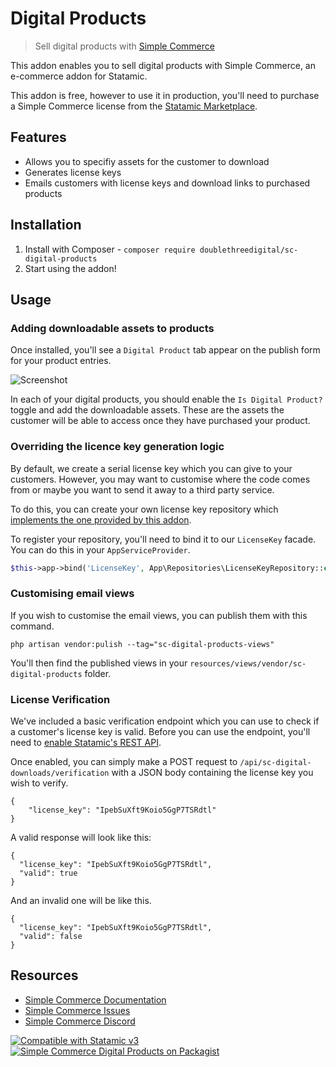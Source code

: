 # Digital Products
> Sell digital products with [Simple Commerce](https://github.com/doublethreedigital/simple-commerce)

This addon enables you to sell digital products with Simple Commerce, an e-commerce addon for Statamic.

This addon is free, however to use it in production, you'll need to purchase a Simple Commerce license from the [Statamic Marketplace](https://statamic.com/addons/double-three-digital/simple-commerce).

## Features
* Allows you to specifiy assets for the customer to download
* Generates license keys
* Emails customers with license keys and download links to purchased products

## Installation
1. Install with Composer - `composer require doublethreedigital/sc-digital-products`
2. Start using the addon!

## Usage
### Adding downloadable assets to products
Once installed, you'll see a `Digital Product` tab appear on the publish form for your product entries.

![Screenshot](https://raw.githubusercontent.com/doublethreedigital/sc-digital-products/master/publish-form.png)

In each of your digital products, you should enable the `Is Digital Product?` toggle and add the downloadable assets. These are the assets the customer will be able to access once they have purchased your product.

### Overriding the licence key generation logic
By default, we create a serial license key which you can give to your customers. However, you may want to customise where the code comes from or maybe you want to send it away to a third party service.

To do this, you can create your own license key repository which [implements the one provided by this addon](https://github.com/doublethreedigital/sc-digital-products/blob/master/src/Contracts/LicenseKeyRepository.php).

To register your repository, you'll need to bind it to our `LicenseKey` facade. You can do this in your `AppServiceProvider`.

```php
$this->app->bind('LicenseKey', App\Repositories\LicenseKeyRepository::class);
```

### Customising email views
If you wish to customise the email views, you can publish them with this command.

```
php artisan vendor:pulish --tag="sc-digital-products-views"
```

You'll then find the published views in your `resources/views/vendor/sc-digital-products` folder.

### License Verification
We've included a basic verification endpoint which you can use to check if a customer's license key is valid. Before you can use the endpoint, you'll need to [enable Statamic's REST API](https://statamic.dev/rest-api#enable-the-api).

Once enabled, you can simply make a POST request to `/api/sc-digital-downloads/verification` with a JSON body containing the license key you wish to verify.

```
{
    "license_key": "IpebSuXft9Koio5GgP7TSRdtl"
}
```

A valid response will look like this:

```
{
  "license_key": "IpebSuXft9Koio5GgP7TSRdtl",
  "valid": true
}
```

And an invalid one will be like this.

```
{
  "license_key": "IpebSuXft9Koio5GgP7TSRdtl",
  "valid": false
}
```

## Resources
* [Simple Commerce Documentation](https://doublethree.digital/simple-commerce/about)
* [Simple Commerce Issues](https://github.com/doublethreedigital/simple-commerce/issues)
* [Simple Commerce Discord](https://discord.gg/P3ACYf9)

<p>
<a href="https://statamic.com"><img src="https://img.shields.io/badge/Statamic-3.0+-FF269E?style=for-the-badge" alt="Compatible with Statamic v3"></a>
<a href="https://packagist.org/packages/doublethreedigital/sc-digital-products/stats"><img src="https://img.shields.io/packagist/v/doublethreedigital/sc-digital-products?style=for-the-badge" alt="Simple Commerce Digital Products on Packagist"></a>
</p>
